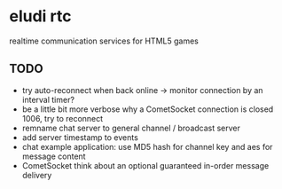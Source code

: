 # eludi rtc

realtime communication services for HTML5 games

## TODO

* try auto-reconnect when back online -> monitor connection by an interval timer?
* be a little bit more verbose why a CometSocket connection is closed 1006, try to reconnect
* remname chat server to general channel / broadcast server
* add server timestamp to events
* chat example application: use MD5 hash for channel key and aes for  message content
* CometSocket think about an optional guaranteed in-order message delivery
